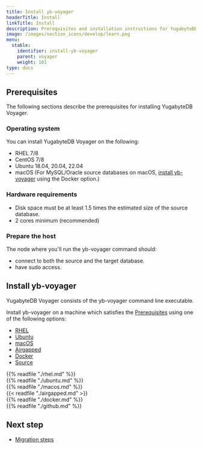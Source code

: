 ```yaml
---
title: Install yb-voyager
headerTitle: Install
linkTitle: Install
description: Prerequisites and installation instructions for YugabyteDB Voyager.
image: /images/section_icons/develop/learn.png
menu:
  stable:
    identifier: install-yb-voyager
    parent: voyager
    weight: 101
type: docs
---
```


## Prerequisites

The following sections describe the prerequisites for installing YugabyteDB Voyager.

### Operating system

You can install YugabyteDB Voyager on the following:

- RHEL 7/8
- CentOS 7/8
- Ubuntu 18.04, 20.04, 22.04
- macOS (For MySQL/Oracle source databases on macOS, [install yb-voyager](#install-yb-voyager) using the Docker option.)

### Hardware requirements

- Disk space must be at least 1.5 times the estimated size of the source database.
- 2 cores minimum (recommended)

### Prepare the host

The node where you'll run the yb-voyager command should:

- connect to both the source and the target database.
- have sudo access.

## Install yb-voyager

YugabyteDB Voyager consists of the yb-voyager command line executable.

Install yb-voyager on a machine which satisfies the [Prerequisites](#prerequisites) using one of the following options:

<ul class="nav nav-tabs nav-tabs-yb">
  <li>
    <a href="#rhel" class="nav-link active" id="rhel-tab" data-toggle="tab" role="tab" aria-controls="rhel" aria-selected="true">
      <i class="fa-brands fa-redhat" aria-hidden="true"></i>
      RHEL
    </a>
  </li>
  <li>
    <a href="#ubuntu" class="nav-link" id="ubuntu-tab" data-toggle="tab" role="tab" aria-controls="ubuntu" aria-selected="true">
      <i class="fa-brands fa-ubuntu" aria-hidden="true"></i>
      Ubuntu
    </a>
  </li>
    <li >
    <a href="#macos" class="nav-link" id="macos-tab" data-toggle="tab" role="tab" aria-controls="macos" aria-selected="true">
      <i class="fa-brands fa-apple" aria-hidden="true"></i>
      macOS
    </a>
  </li>
  <li>
    <a href="#airgapped" class="nav-link" id="airgapped-tab" data-toggle="tab" role="tab" aria-controls="airgapped" aria-selected="true">
      <i class="fa-solid fa-link-slash" aria-hidden="true"></i>
      Airgapped
    </a>
  </li>
  <li>
    <a href="#docker" class="nav-link" id="docker-tab" data-toggle="tab" role="tab" aria-controls="docker" aria-selected="true">
      <i class="fa-brands fa-docker" aria-hidden="true"></i>
      Docker
    </a>
  </li>
  <li>
    <a href="#github" class="nav-link" id="github-tab" data-toggle="tab" role="tab" aria-controls="github" aria-selected="true">
      <i class="fab fa-github" aria-hidden="true"></i>
      Source
    </a>
  </li>
</ul>

<div class="tab-content">
  <div id="rhel" class="tab-pane fade show active" role="tabpanel" aria-labelledby="rhel-tab">
{{% readfile "./rhel.md" %}}
  </div>
  <div id="ubuntu" class="tab-pane fade" role="tabpanel" aria-labelledby="ubuntu-tab">
{{% readfile "./ubuntu.md" %}}
  </div>
  <div id="macos" class="tab-pane fade" role="tabpanel" aria-labelledby="macos-tab">
{{% readfile "./macos.md" %}}
  </div>
  <div id="airgapped" class="tab-pane fade" role="tabpanel" aria-labelledby="airgapped-tab">
{{< readfile "./airgapped.md" >}}
  </div>
  <div id="docker" class="tab-pane fade" role="tabpanel" aria-labelledby="docker-tab">
{{% readfile "./docker.md" %}}
  </div>
  <div id="github" class="tab-pane fade" role="tabpanel" aria-labelledby="github-tab">
{{% readfile "./github.md" %}}
  </div>
</div>

## Next step

- [Migration steps](../migrate-steps/)
